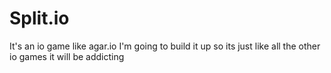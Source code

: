 # Split.io
 It's an io game like agar.io I'm going to build it up so its just like all the other io games it will be addicting 
